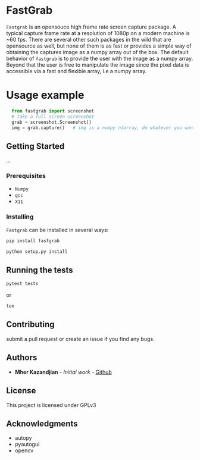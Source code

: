 # FastGrab

``Fastgrab`` is an opensouce high frame rate screen capture package. A typical
capture frame rate at a resolution of 1080p on a modern machine is ~60 fps.
There are several other such packages in the wild that are opensource as well, 
but none of them is as fast or provides a simple way of obtaining the captures
image as a numpy array out of the box. The default behavior of ``fastgrab`` is
to provide the user with the image as a numpy array. Beyond that the user is
free to manipulate the image since the pixel data is accessible via a fast and
flexible array, i.e a numpy array.

# Usage example

````python
  from fastgrab import screenshot
  # take a full screen screenshot
  grab = screenshot.Screenshot()
  img = grab.capture()   # img is a numpy ndarray, do whatever you want with it
````
## Getting Started

...

### Prerequisites

 - ``Numpy``
 - ``gcc``
 - ``X11``

### Installing

``Fastgrab`` can be installed in several ways:

```bash
pip install fastgrab
```
```bash
python setup.py install
```

## Running the tests

````bash
pytest tests
````

or 

````bash
tox
````

## Contributing

submit a pull request or create an issue if you find any bugs.

## Authors

* **Mher Kazandjian** - *Initial work* - [Github](https://github.com/mherkazandjian)

## License

This project is licensed under GPLv3

## Acknowledgments

* autopy
* pyautogui
* opencv
